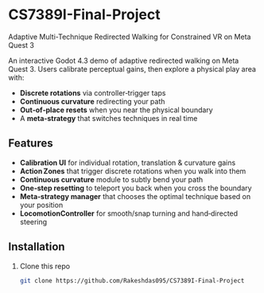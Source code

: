 # CS7389I-Final-Project
Adaptive Multi-Technique Redirected Walking for Constrained VR on Meta Quest 3



An interactive Godot 4.3 demo of adaptive redirected walking on Meta Quest 3. Users calibrate perceptual gains, then explore a physical play area with:

- **Discrete rotations** via controller‑trigger taps  
- **Continuous curvature** redirecting your path  
- **Out‑of‑place resets** when you near the physical boundary  
- A **meta‑strategy** that switches techniques in real time  


## Features ##

- **Calibration UI** for individual rotation, translation & curvature gains  
- **Action Zones** that trigger discrete rotations when you walk into them  
- **Continuous curvature** module to subtly bend your path  
- **One‑step resetting** to teleport you back when you cross the boundary  
- **Meta‑strategy manager** that chooses the optimal technique based on your position  
- **LocomotionController** for smooth/snap turning and hand‑directed steering  

##  Installation ##

1. Clone this repo  
   ```bash
   git clone https://github.com/Rakeshdas095/CS7389I-Final-Project
   